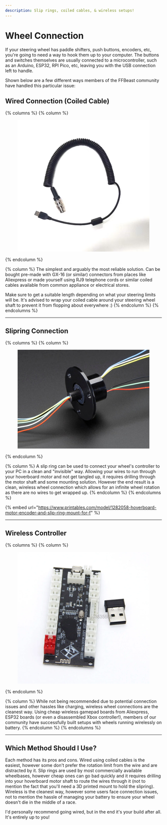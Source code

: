 ```yaml
---
description: Slip rings, coiled cables, & wireless setups!
---
```


# Wheel Connection

If your steering wheel has paddle shifters, push buttons, encoders, etc, you're going to need a way to hook them up to your computer. The buttons and switches themselves are usually connected to a microcontroller, such as an Arduino, ESP32, RPI Pico, etc, leaving you with the USB connection left to handle.

Shown below are a few different ways members of the FFBeast community have handled this particular issue:

## Wired Connection (Coiled Cable)

{% columns %}
{% column %}
<figure><img src="../../.gitbook/assets/image (5).png" alt=""><figcaption></figcaption></figure>
{% endcolumn %}

{% column %}
The simplest and arguably the most reliable solution. Can be bought pre-made with GX-16 (or similar) connectors from places like Aliexpress or made yourself using RJ9 telephone cords or similar coiled cables available from common appliance or electrical stores.

Make sure to get a suitable length depending on what your steering limits will be. It's advised to wrap your coiled cable around your steering wheel shaft to prevent it from flopping about everywhere :)
{% endcolumn %}
{% endcolumns %}

***

## Slipring Connection

{% columns %}
{% column %}
<figure><img src="../../.gitbook/assets/image.png" alt=""><figcaption></figcaption></figure>
{% endcolumn %}

{% column %}
A slip ring can be used to connect your wheel's controller to your PC in a clean and "invisible" way. Allowing your wires to run through your hoverboard motor and not get tangled up, it requires drilling through the motor shaft and some mounting solution. However the end result is a clean, wireless wheel connection which allows for an infinite wheel rotation as there are no wires to get wrapped up.
{% endcolumn %}
{% endcolumns %}

{% embed url="https://www.printables.com/model/1282058-hoverboard-motor-encoder-and-slip-ring-mount-for-f" %}

***

## Wireless Controller

{% columns %}
{% column %}
<figure><img src="../../.gitbook/assets/image (1).png" alt=""><figcaption></figcaption></figure>
{% endcolumn %}

{% column %}
While not being recommended due to potential connection issues and other hassles like charging, wireless wheel connections are the cleanest way. Using cheap wireless gamepad boards from Aliexpress, ESP32 boards (or even a disassembled Xbox controller!), members of our community have successfully built setups  with wheels running wirelessly on battery.
{% endcolumn %}
{% endcolumns %}

***

## Which Method Should I Use?

Each method has its pros and cons. Wired using coiled cables is the easiest, however some don't prefer the rotation limit from the wire and are distracted by it. Slip rings are used by most commercially available wheelbases, however cheap ones can go bad quickly and it requires drilling into your hoverboard motor shaft to route the wires through it (not to mention the fact that you'll need a 3D printed mount to hold the slipring). Wireless is the cleanest way, however some users face connection issues, not to mention the hassle of managing your battery to ensure your wheel doesn't die in the middle of a race.

I'd personally recommend going wired, but in the end it's your build after all. It's entirely up to you!
